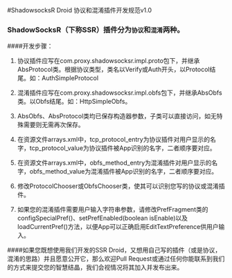 #ShadowsocksR Droid 协议和混淆插件开发规范v1.0

### ShadowSocksR（下称SSR）插件分为```协议```和```混淆```两种。

####开发步骤：

1. 协议插件应写在com.proxy.shadowsocksr.impl.proto包下，并继承AbsProtocol类。根据协议类型，类名以Verify或Auth开头，以Protocol结尾。如：AuthSimpleProtocol

2. 混淆插件应写在com.proxy.shadowsocksr.impl.obfs包下，并继承AbsObfs类。以Obfs结尾。如：HttpSimpleObfs。

3. AbsObfs、AbsProtocol类均已保存构造器参数，子类可以直接访问，如无特殊需要则无需再次保存。

4. 在资源文件arrays.xml中，tcp\_protocol\_entry为协议插件对用户显示的名字，tcp\_protocol\_value为协议插件被App识别的名字，二者顺序要对应。

5. 在资源文件arrays.xml中，obfs\_method\_entry为混淆插件对用户显示的名字，obfs\_method\_value为混淆插件被App识别的名字，二者顺序要对应。

6. 修改ProtocolChooser或ObfsChooser类，使其可以识别您写的协议或混淆插件。

7. 如果您的混淆插件需要用户输入字符串参数，请修改PrefFragment类的configSpecialPref()、setPrefEnabled(boolean isEnable)以及loadCurrentPref()方法，以便App可以正确启用EditTextPreference供用户输入。

####如果您既想使用我们开发的SSR Droid，又想用自己写的插件（或是协议，混淆的思路）并且愿意公开它，那么欢迎Pull Request或通过任何你能联系到我们的方式来提交您的智慧结晶，我们会视情况将其加入并发布出来。
